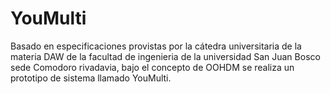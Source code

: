 # YouMulti
 Basado en especificaciones provistas por la cátedra universitaria de la materia DAW de la facultad de ingenieria de la universidad San Juan Bosco sede Comodoro rivadavia, bajo el concepto de OOHDM se realiza un prototipo de sistema llamado YouMulti.
